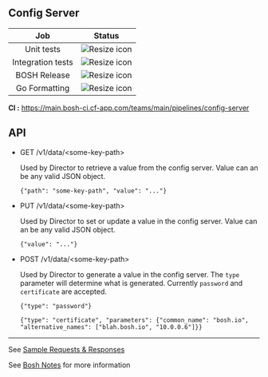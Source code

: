 ## Config Server



Job            | Status  
:------------: | -------------
Unit tests     | ![Resize icon][badge-test-unit] 
Integration tests  | ![Resize icon][badge-test-integration]
BOSH Release   | ![Resize icon][badge-bosh-release]
Go Formatting| ![Resize icon][badge-test-gofmt]   

[badge-test-unit]: https://main.bosh-ci.cf-app.com/api/v1/teams/main/pipelines/config-server/jobs/test-unit/badge

[badge-test-integration]: https://main.bosh-ci.cf-app.com/api/v1/teams/main/pipelines/config-server/jobs/test-integration/badge

[badge-bosh-release]: https://main.bosh-ci.cf-app.com/api/v1/teams/main/pipelines/config-server/jobs/bosh-release/badge

[badge-test-gofmt]: https://main.bosh-ci.cf-app.com/api/v1/teams/main/pipelines/config-server/jobs/test-gofmt/badge

__CI :__ <https://main.bosh-ci.cf-app.com/teams/main/pipelines/config-server> <br>


## API 

- GET /v1/data/&lt;some-key-path>
  
  Used by Director to retrieve a value from the config server. Value can an be any valid JSON object.
    
	```
  {"path": "some-key-path", "value": "..."}  
  ```

- PUT /v1/data/&lt;some-key-path>

  Used by Director to set or update a value in the config server. Value can an be any valid JSON object.
  ```
  {"value": "..."}
  ```

- POST /v1/data/&lt;some-key-path>

	Used by Director to generate a value in the config server. The `type` parameter will determine what is generated. Currently `password` and `certificate` are accepted.
  
  ```
  {"type": "password"}
  ```
  ```
  {"type": "certificate", "parameters": {"common_name": "bosh.io", "alternative_names": ["blah.bosh.io", "10.0.0.6"]}}
  ```
---
See [Sample Requests & Responses](https://github.com/cloudfoundry/config-server/blob/master/docs/sample-requests-responses.md)

See [Bosh Notes](https://github.com/cloudfoundry/bosh-notes/blob/master/config-server.md) for more information

